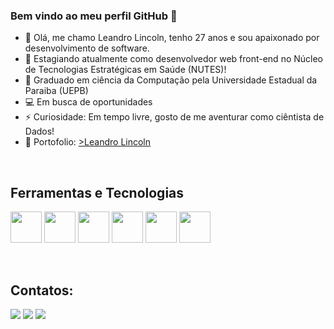 
### Bem vindo ao meu perfil GitHub 👋



- 👨 Olá, me chamo Leandro Lincoln, tenho 27 anos e sou apaixonado por desenvolvimento de software.
- 🔭 Estagiando atualmente como desenvolvedor web front-end no Núcleo de Tecnologias Estratégicas em Saúde (NUTES)!
- :bookmark_tabs: Graduado em ciência da Computação pela Universidade Estadual da Paraiba (UEPB)
- :computer: Em busca de oportunidades   
- ⚡ Curiosidade: Em tempo livre, gosto de me aventurar como ciêntista de Dados!
- 📖 Portofolio: <a href = "https://portofolio-react-lac.vercel.app" target="_blank"> >Leandro Lincoln</a>

   



<br/>

## Ferramentas e Tecnologias



<img src="https://cdn.jsdelivr.net/gh/devicons/devicon/icons/html5/html5-original.svg" width="50" height="50" />   <img src="https://cdn.jsdelivr.net/gh/devicons/devicon/icons/css3/css3-original.svg"  width="50" height="50" />   <img src="https://cdn.jsdelivr.net/gh/devicons/devicon/icons/javascript/javascript-original.svg"  width="50" height="50" />   <img src="https://cdn.jsdelivr.net/gh/devicons/devicon/icons/typescript/typescript-original.svg"  width="50" height="50"/>         <img src="https://cdn.jsdelivr.net/gh/devicons/devicon/icons/react/react-original.svg"  width="50" height="50"/>   <img src="https://cdn.jsdelivr.net/gh/devicons/devicon/icons/angularjs/angularjs-original.svg"   width="50" height="50" />


<br/>




## Contatos:

<div>
<a href = "mailto:leandrolinkoln13@gmail.com"><img src="https://img.shields.io/badge/Gmail-D14836?style=for-the-badge&logo=gmail&logoColor=white" target="_blank"></a> <a href="https://www.linkedin.com/in/leandrolinkoln/" target="_blank"><img src="https://img.shields.io/badge/-LinkedIn-%230077B5?style=for-the-badge&logo=linkedin&logoColor=white" target="_blank"></a>  <a href="https://instagram.com/leandrolinkoln/" target="_blank"><img src="https://img.shields.io/badge/-Instagram-%23E4405F?style=for-the-badge&logo=instagram&logoColor=white" target="_blank"></a>
</div>
          
          
<br/>




